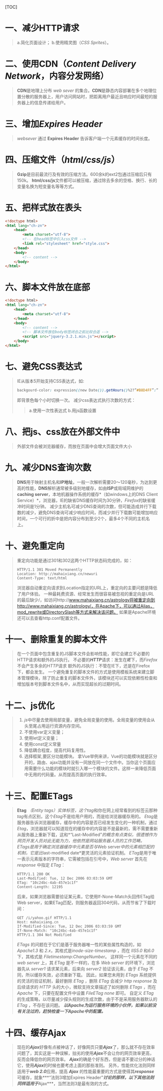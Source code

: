[TOC]
# 一、减少HTTP请求
>a.简化页面设计；
>b.使用精灵图（*CSS Sprites*）。
# 二、使用**CDN**（*Content Delivery Network*，内容分发网络）
>**CDN**是地理上分布 *web sever* 的集合。**CDN**是静态内容部署在多个地理位置分散的服务器上，用户访问网站时，把距离用户最近且响应时间最短的服务器上的信息传递给用户。
# 三、增加***Expires Header***
>*websever* 通过 **Expires Header** 告诉客户端一个元素缓存的时间长度。
# 四、压缩文件（***html/css/js***）
>**Gzip**是目前最流行及有效的压缩方法。600余k的ext2包通过压缩后只有150k。
>**html/css/js**文件都可以被压缩，通过除去多余的空格、换行、长的变量名换为短变量名等等方式。
# 五、把样式放在表头
```html
<!doctype html>
<html lang="ch-zn">
    <head>
        <meta charset="utf-8">
        <!-- 在head标签中引入css文件 -->
        <link rel="stylesheet" href="style.css">
    </head>
    <body>
        <!-- content -->
    </body>
</html>
```
# 六、脚本文件放在底部
```html
<!doctype html>
<html lang="ch-zn">
    <head>
        <meta charset="utf-8">
    </head>
    <body>
        <!-- content -->
        <!-- 脚本文件放在body标签闭合之前比较合适 -->
        <script src="jquery-3.2.1.min.js"></script>
    </body>
</html>
```
# 七、避免CSS表达式
>IE从版本5开始支持CSS表达式，如:
>```css
>backgourd-color: expression((new Date()).getHours()%2?”#B8D4FF”:”#F08A00”);
>```
>即背景色每个小时切换一次。
>减少css表达式执行次数的方式：
>>a.使用一次性表达式
>>b.用js函数设置
# 八、把js、css放在外部文件中
>外部文件会被浏览器缓存，而放在页面中会增大页面文件大小
# 九、减少DNS查询次数
>**DNS**用于映射主机名和**IP地址**，一般一次解析需要20～120毫秒，为达到更高的性能，**DNS**解析通常被多级别地缓存，如由**ISP**或局域网维护的**caching server**，本地机器操作系统的缓存*（如windows上的DNS Client Service）*，浏览器，IE的缺省DNS缓存时间为30分钟，*Firefox*的缺省缓冲时间是1分钟。
>减少主机名可减少DNS查询的次数，但可能造成并行下载数的减少，避免DNS查询可减少响应时间，而减少并行下载数可能增加响应时间，一个可行的折中是把内容分布到至少2个，最多4个不同的主机名上。
# 十、避免重定向
>重定向功能是通过301和302这两个HTTP状态码完成的，如：
>```linux
>HTTP/1.1 301 Moved Permanently
>Location: http://mahaixiang.cn/newuri
>Content-Type: text/html
>```
>浏览器自动重定向请求到Location指定的URL上，重定向的主要问题是降低了用户体验。
>一种最耗费资源、经常发生而很容易被忽视的重定向是URL的最后缺少/，如访问http://www.mahaixiang.cn/astrology将被重定向到http://www.mahaixiang.cn/astrology/，在Apache下，可以通过Alias，mod_rewrite或DirectorySlash等方式来解决该问题。
>如果是Apache环境还可以去查看http.conf配置文件。
# 十一、删除重复的脚本文件
>在一个页面中包含重复的JS脚本文件会影响性能，即它会建立不必要的HTTP请求和额外的JS执行。
>不必要的***HTTP***请求：发生在***IE***下，而*Firefox*不会产生多余的*HTTP*请求
>额外的JS执行：不管在IE下，还是在Firefox下，都会发生。
>一个避免重复的脚本文件的方式是使用模板系统来建立脚本管理模块，除了防止重复的脚本文件外，该模块还可以实现依赖性检查和增加版本号到脚本文件名中，从而实现超长的过期时间。
# 十二、**js**优化
>1. *js*中尽量去使用局部变量，避免全局变量的使用。全局变量的使用会从头至尾占用运行资源内存空间。
>   1. 不使用var定义变量；
>   2. 使用let定义变量；
>   3. 使用const定义常量
>2. 降低耦合程度，提高代码复用性。
>3. 选择框架,要区分功能模块。
>   拿Vue举例来讲，Vue的功能模块就是区分开的，路由、ajax功能并没有一同放在同一个文件中。当你这个页面应用需要什么功能的模块时就引入哪一个模块的文件。这样一来降低页面中无用的代码量。从而提高页面的执行效率。

# 十三、配置**ETags**
>**Etag** *（Entity tags）*实体标签，这个*tag*和你在网上经常看到的标签云那种*tag*有点区别，这个*Etag*不是给用户用的，而是给浏览器缓存用的。
>*Etag*是服务器告诉浏览器缓存，缓存中的内容是否已经发生变化的一种机制，通过*Etag*，浏览器就可以知道现在的缓存中的内容是不是最新的，需不需要重新从服务器上重新下载，这和*“Last-Modified”*的概念有点类似，很遗憾作为网页开发人员对此无能为力，他依然是网站服务器人员的工作范畴。
>*ETags*是用于确定浏览器缓存中元素是否与*Web server*中的元素相匹配的机制，它是比*last-modified date*更灵活的元素验证机制。
>*ETag*是用于唯一表示元素版本的字符串，它需被包括在引号中，*Web server* 首先在 *response* 中指定 *ETag*：
>```
>HTTP/1.1 200 OK
>Last-Modified: Tue, 12 Dec 2006 03:03:59 GMT
>ETag: "10c24bc-4ab-457e1c1f"
>Content-Length: 12195
>```
>后来，如果浏览器需要验证某元素，它使用If-None-Match头回传ETag给Web server，如果ETag匹配，则服务器返回304代码，从而节省了下载时间：
>```
>GET /i/yahoo.gif HTTP/1.1
>Host: mahaixiang.cn
>If-Modified-Since: Tue, 12 Dec 2006 03:03:59 GMT
>If-None-Match: "10c24bc-4ab-457e1c1f"
>HTTP/1.1 304 Not Modified
>```
>*ETags* 的问题在于它们是基于服务器唯一性的某些属性构造的，如 *Apache1.3* 和 *2.x*，其格式是*inode-size-timestamp* ，而在 *IIS5.0* 和*6.0*下，其格式是 *Filetimestamp:ChangeNumber*。
>这样同一个元素在不同的 *web server* 上，其 *ETag* 是不一样的，在多 *Web server* 的环境下，浏览器先从 *server1* 请求某元素，后来向 *server2* 验证该元素，由于 *ETag* 不同，所以缓存失效，必须重新下载。
>因此，如果您未用到 *ETags* 系统提供的灵活的验证机制，最好删除 *ETag* ，删除 *ETag* 会减少 *http response* 及后续请求的 *HTTP* 头的大小，微软支持文章描述了如何删除 *ETags* ，而在 *Apache* 下，只要在配置文件中设置 *FileETag none* 即可。
>自定义 *ETag* 的生成策略，以尽量减少探头规则的生成次数，由于不是采用服务器默认的 *ETag* ，不存在该问题。
>***以Apache为运行服务环境的小伙伴，如果以前没有关注过的，赶快检查一下Apache中的配置。***
# 十四、缓存Ajax
>现在的***Ajax***好像有点被神话了，好像网页只要***Ajax***了，那么就不存在效率问题了，其实这是一种误解，拙劣的使用***Ajax***不会让你的网页效率更高，反而会降低你的网页效率。
>***Ajax***的确是个好东西，但是请不要过分的神话它，使用***Ajax***的时候也要考虑上面的那些准则。
>另外，性能优化法则同样适用于***web 2.0***应用，提高 ***Ajax*** 的性能最重要的方式是使得其***response***可缓存，就象***“法则3增加Expires Header”***讨论的那样，以下其他法则同样适用于***Ajax***，当然法则3是最有效的方式。
